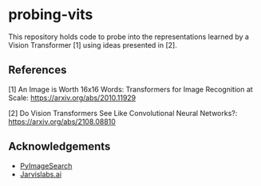 # probing-vits

This repository holds code to probe into the representations learned by a Vision Transformer [1] using ideas presented in [2].

## References

[1] An Image is Worth 16x16 Words: Transformers for Image Recognition at Scale: https://arxiv.org/abs/2010.11929

[2] Do Vision Transformers See Like Convolutional Neural Networks?: https://arxiv.org/abs/2108.08810

## Acknowledgements

- [PyImageSearch](https://pyimagesearch.com)
- [Jarvislabs.ai](https://jarvislabs.ai/)